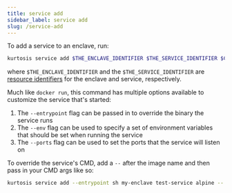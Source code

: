 ```yaml
---
title: service add
sidebar_label: service add
slug: /service-add
---
```


To add a service to an enclave, run:

```bash
kurtosis service add $THE_ENCLAVE_IDENTIFIER $THE_SERVICE_IDENTIFIER $CONTAINER_IMAGE
```

where `$THE_ENCLAVE_IDENTIFIER` and the `$THE_SERVICE_IDENTIFIER` are [resource identifiers](../reference/resource-identifier.md) for the enclave and service, respectively. 

Much like `docker run`, this command has multiple options available to customize the service that's started:

1. The `--entrypoint` flag can be passed in to override the binary the service runs
1. The `--env` flag can be used to specify a set of environment variables that should be set when running the service
1. The `--ports` flag can be used to set the ports that the service will listen on

To override the service's CMD, add a `--` after the image name and then pass in your CMD args like so:

```bash
kurtosis service add --entrypoint sh my-enclave test-service alpine -- -c "echo 'Hello world'"
```